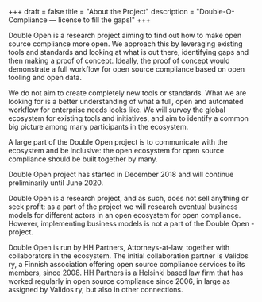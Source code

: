 +++
draft = false
title = "About the Project"
description = "Double-O-Compliance — license to fill the gaps!"
+++

Double Open is a research project aiming to find out how to make open source compliance more open. We approach this by leveraging existing tools and standards and looking at what is out there, identifying gaps and then making a proof of concept. Ideally, the proof of concept would demonstrate a full workflow for open source compliance based on open tooling and open data.

We do not aim to create completely new tools or standards. What we are looking for is a better understanding of what a full, open and automated workflow for enterprise needs looks like. We will survey the global ecosystem for existing tools and initiatives, and aim to identify a common big picture among many participants in the ecosystem.

A large part of the Double Open project is to communicate with the ecosystem and be inclusive: the open ecosystem for open source compliance should be built together by many.

Double Open project has started in December 2018 and will continue preliminarily until June 2020.

Double Open is a research project, and as such, does not sell anything or seek profit: as a part of the project we will research eventual business models for different actors in an open ecosystem for open compliance. However, implementing business models is not a part of the Double Open -project.

Double Open is run by HH Partners, Attorneys-at-law, together with collaborators in the ecosystem. The initial collaboration partner is Validos ry, a Finnish association offering open source compliance services to its members, since 2008. HH Partners is a Helsinki based law firm that has worked regularly in open source compliance since 2006, in large as assigned by Validos ry, but also in other connections. 